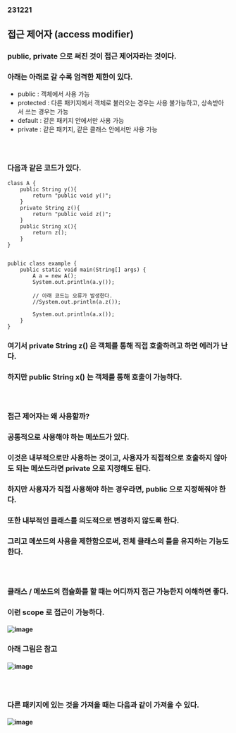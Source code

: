 ### 231221
## 접근 제어자 (access modifier)
### public, private 으로 써진 것이 접근 제어자라는 것이다.
### 아래는 아래로 갈 수록 엄격한 제한이 있다.
- public : 객체에서 사용 가능
- protected : 다른 패키지에서 객체로 불러오는 경우는 사용 불가능하고, 상속받아서 쓰는 경우는 가능
- default : 같은 패키지 안에서만 사용 가능
- private : 같은 패키지, 같은 클래스 안에서만 사용 가능
### <br/>

### 다음과 같은 코드가 있다.
```
class A {
    public String y(){
        return "public void y()";
    }
    private String z(){
        return "public void z()";
    }
    public String x(){
        return z();
    }
}


public class example {
    public static void main(String[] args) {
        A a = new A();
        System.out.println(a.y());

        // 아래 코드는 오류가 발생한다.
        //System.out.println(a.z());
        
        System.out.println(a.x());
    }
}

```
### 여기서 private String z() 은 객체를 통해 직접 호출하려고 하면 에러가 난다.
### 하지만 public String x() 는 객체를 통해 호출이 가능하다.
### <br/>

### 접근 제어자는 왜 사용할까?
### 공통적으로 사용해야 하는 메쏘드가 있다.
### 이것은 내부적으로만 사용하는 것이고, 사용자가 직접적으로 호출하지 않아도 되는 메쏘드라면 private 으로 지정해도 된다.
### 하지만 사용자가 직접 사용해야 하는 경우라면, public 으로 지정해줘야 한다.
### 또한 내부적인 클래스를 의도적으로 변경하지 않도록 한다.
### 그리고 메쏘드의 사용을 제한함으로써, 전체 클래스의 틀을 유지하는 기능도 한다.
### <br/>

### 클래스 / 메쏘드의 캡슐화를 할 때는 어디까지 접근 가능한지 이해하면 좋다.
### 이런 scope 로 접근이 가능하다.
#### ![image](https://github.com/Shin-jongwhan/java/assets/62974484/5de53ede-3d3d-4ce0-8d30-2d05243df738)
### 아래 그림은 참고
#### ![image](https://github.com/Shin-jongwhan/java/assets/62974484/4a0451bf-3ffc-4cc3-b9db-df694efabd0c)
### <br/>

### 다른 패키지에 있는 것을 가져올 때는 다음과 같이 가져올 수 있다.
#### ![image](https://github.com/Shin-jongwhan/java/assets/62974484/796e4498-421e-4dd9-b56c-19d5dddaa778)
